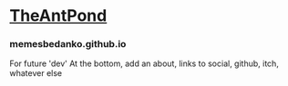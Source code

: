 # [TheAntPond](www.theantpond.com)
### memesbedanko.github.io

For future 'dev'
At the bottom, add an about, links to social, github, itch, whatever else
